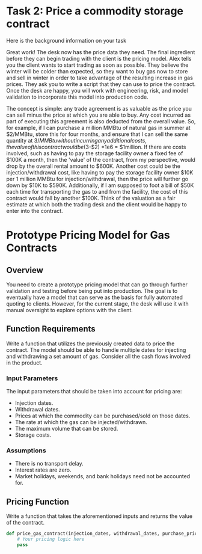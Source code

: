 # Task 2: Price a commodity storage contract

Here is the background information on your task

Great work! The desk now has the price data they need. The final ingredient before they can begin trading with the client is the pricing model. Alex tells you the client wants to start trading as soon as possible. They believe the winter will be colder than expected, so they want to buy gas now to store and sell in winter in order to take advantage of the resulting increase in gas prices. They ask you to write a script that they can use to price the contract. Once the desk are happy, you will work with engineering, risk, and model validation to incorporate this model into production code.

The concept is simple: any trade agreement is as valuable as the price you can sell minus the price at which you are able to buy. Any cost incurred as part of executing this agreement is also deducted from the overall value. So, for example, if I can purchase a million MMBtu of natural gas in summer at $2/MMBtu, store this for four months, and ensure that I can sell the same quantity at $3/MMBtu without incurring any additional costs, the value of this contract would be ($3-$2) *1e6 = $1million. If there are costs involved, such as having to pay the storage facility owner a fixed fee of $100K a month, then the 'value' of the contract, from my perspective, would drop by the overall rental amount to $600K. Another cost could be the injection/withdrawal cost, like having to pay the storage facility owner $10K per 1 million MMBtu for injection/withdrawal, then the price will further go down by $10K to $590K. Additionally, if I am supposed to foot a bill of $50K each time for transporting the gas to and from the facility, the cost of this contract would fall by another $100K. Think of the valuation as a fair estimate at which both the trading desk and the client would be happy to enter into the contract. 

# Prototype Pricing Model for Gas Contracts

## Overview

You need to create a prototype pricing model that can go through further validation and testing before being put into production. The goal is to eventually have a model that can serve as the basis for fully automated quoting to clients. However, for the current stage, the desk will use it with manual oversight to explore options with the client.

## Function Requirements

Write a function that utilizes the previously created data to price the contract. The model should be able to handle multiple dates for injecting and withdrawing a set amount of gas. Consider all the cash flows involved in the product.

### Input Parameters

The input parameters that should be taken into account for pricing are:

- Injection dates.
- Withdrawal dates.
- Prices at which the commodity can be purchased/sold on those dates.
- The rate at which the gas can be injected/withdrawn.
- The maximum volume that can be stored.
- Storage costs.

### Assumptions

- There is no transport delay.
- Interest rates are zero.
- Market holidays, weekends, and bank holidays need not be accounted for.

## Pricing Function

Write a function that takes the aforementioned inputs and returns the value of the contract.

```python
def price_gas_contract(injection_dates, withdrawal_dates, purchase_prices, sale_prices, injection_rate, withdrawal_rate, max_volume, storage_costs):
    # Your pricing logic here
    pass

